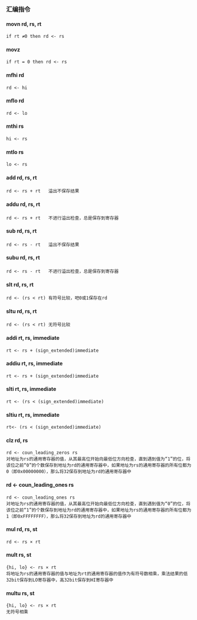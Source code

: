 ### 汇编指令

#### movn rd, rs, rt

    if rt ≠0 then rd <- rs

#### movz

    if rt = 0 then rd <- rs

#### mfhi rd

    rd <- hi

#### mflo rd

    rd <- lo

#### mthi rs

    hi <- rs

#### mtlo rs

    lo <- rs

#### add rd, rs, rt

    rd <- rs + rt   溢出不保存结果

#### addu rd, rs, rt

    rd <- rs + rt   不进行溢出检查，总是保存到寄存器

#### sub rd, rs, rt

    rd <- rs - rt   溢出不保存结果

#### subu rd, rs, rt

    rd <- rs - rt   不进行溢出检查，总是保存到寄存器

#### slt rd, rs, rt

    rd <- (rs < rt) 有符号比较，吧0或1保存在rd

#### sltu rd, rs, rt

    rd <- (rs < rt) 无符号比较

#### addi rt, rs, immediate

    rt <- rs + (sign_extended)immediate

#### addiu rt, rs, immediate

    rt <- rs + (sign_extended)immediate

#### slti rt, rs, immediate

    rt <- (rs < (sign_extended)immediate)

#### sltiu rt, rs, immediate

    rt<- (rs < (sign_extended)immediate)

#### clz rd, rs

    rd <- coun_leading_zeros rs
    对地址为rs的通用寄存器的值，从其最高位开始向最低位方向检查，直到遇到值为“1”的位，将该位之前“0”的个数保存到地址为rd的通用寄存器中，如果地址为rs的通用寄存器的所有位都为0（即0x00000000），那么将32保存到地址为rd的通用寄存器中

#### rd <- coun_leading_ones rs

    rd <- coun_leading_ones rs
    对地址为rs的通用寄存器的值，从其最高位开始向最低位方向检查，直到遇到值为“0”的位，将该位之前“1”的个数保存到地址为rd的通用寄存器中，如果地址为rs的通用寄存器的所有位都为1（即0xFFFFFFFF），那么将32保存到地址为rd的通用寄存器中

#### mul rd, rs, st

    rd <- rs × rt

#### mult rs, st

    {hi, lo} <- rs × rt
    将地址为rs的通用寄存器的值与地址为rt的通用寄存器的值作为有符号数相乘，乘法结果的低32bit保存到LO寄存器中，高32bit保存到HI寄存器中

#### multu rs, st

    {hi, lo} <- rs × rt
    无符号相乘